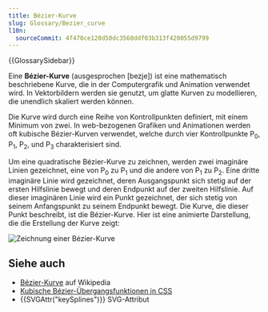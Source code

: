 ```yaml
---
title: Bézier-Kurve
slug: Glossary/Bezier_curve
l10n:
  sourceCommit: 4f470ce128d50dc3568ddf03b313f420055d9799
---
```


{{GlossarySidebar}}

Eine **Bézier-Kurve** (ausgesprochen \[bezje]) ist eine mathematisch beschriebene Kurve, die in der Computergrafik und Animation verwendet wird. In Vektorbildern werden sie genutzt, um glatte Kurven zu modellieren, die unendlich skaliert werden können.

Die Kurve wird durch eine Reihe von Kontrollpunkten definiert, mit einem Minimum von zwei. In web-bezogenen Grafiken und Animationen werden oft kubische Bézier-Kurven verwendet, welche durch vier Kontrollpunkte P<sub>0</sub>, P<sub>1</sub>, P<sub>2</sub>, und P<sub>3</sub> charakterisiert sind.

Um eine quadratische Bézier-Kurve zu zeichnen, werden zwei imaginäre Linien gezeichnet, eine von P<sub>0</sub> zu P<sub>1</sub> und die andere von P<sub>1</sub> zu P<sub>2</sub>. Eine dritte imaginäre Linie wird gezeichnet, deren Ausgangspunkt sich stetig auf der ersten Hilfslinie bewegt und deren Endpunkt auf der zweiten Hilfslinie. Auf dieser imaginären Linie wird ein Punkt gezeichnet, der sich stetig von seinem Anfangspunkt zu seinem Endpunkt bewegt. Die Kurve, die dieser Punkt beschreibt, ist die Bézier-Kurve. Hier ist eine animierte Darstellung, die die Erstellung der Kurve zeigt:

![Zeichnung einer Bézier-Kurve](bezier_2_big.gif)

## Siehe auch

- [Bézier-Kurve](https://en.wikipedia.org/wiki/B%C3%A9zier_curve) auf Wikipedia
- [Kubische Bézier-Übergangsfunktionen in CSS](/de/docs/Web/CSS/easing-function/cubic-bezier)
- {{SVGAttr("keySplines")}} SVG-Attribut
